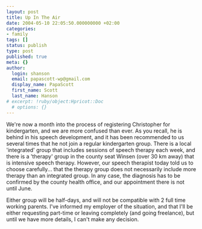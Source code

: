 ```yaml
---
layout: post
title: Up In The Air
date: 2004-05-10 22:05:50.000000000 +02:00
categories:
- family
tags: []
status: publish
type: post
published: true
meta: {}
author:
  login: shanson
  email: papascott-wp@gmail.com
  display_name: PapaScott
  first_name: Scott
  last_name: Hanson
# excerpt: !ruby/object:Hpricot::Doc
  # options: {}
---
```

<p>We're now a month into the process of registering Christopher for kindergarten, and we are more confused than ever. As you recall, he is behind in his speech development, and it has been recommended to us several times that he not join a regular kindergarten group. There is a local 'integrated' group that includes sessions of speech therapy each week, and there is a 'therapy' group in the county seat Winsen (over 30 km away) that is intensive speech therapy. However, our speech therapist today told us to choose carefully... that the therapy group does not necessarily include more therapy than an integrated group. In any case, the diagnosis has to be confirmed by the county health office, and our appointment there is not until June.</p>
<p>Either group will be half-days, and will not be compatible with 2 full time working parents. I've informed my employer of the situation, and that I'll be either requesting part-time or leaving completely (and going freelance), but until we have more details, I can't make any decision.</p>
